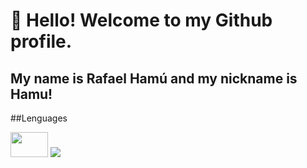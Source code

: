 # 👋 Hello! Welcome to my Github profile.
## My name is Rafael Hamú and my nickname is Hamu!

##Lenguages


<img src="https://cdn.jsdelivr.net/gh/devicons/devicon/icons/python/python-original.svg" width="60" height="40" /> 
<img src="https://cdn.jsdelivr.net/gh/devicons/devicon/icons/cplusplus/cplusplus-original.svg" />
          

          
          
